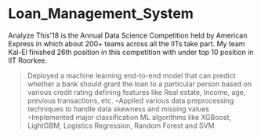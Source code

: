 # Loan_Management_System
Analyze This'18 is the Annual Data Science Competition held by American Express in which about 200+ teams across all the IITs take part.
My team Kal-El finished 26th position in this competition with under top 10 position in IIT Roorkee.
 				
>Deployed a machine learning end-to-end model that can predict whether a bank should grant the loan to a particular person based on various credit rating defining features like Real estate, Income, age, previous transactions, etc.
◦Applied various data preprocessing techniques to handle data skewness and missing values
◦Implemented major classification ML algorithms like XGBoost, LightGBM, Logistics Regression, Random Forest and SVM
